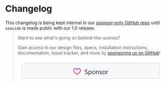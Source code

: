 # Changelog

This changelog is being kept internal in our [sponsor-only GitHub repo](https://github.com/oceanbit/seaside-docs) until `seaside` 
is made public with our 1.0 release.

> Want to see what's going on behind-the-scenes?
>
> Gain access to our design files, specs, installation instructions, documentation, issue tracker,
> and more by [sponsoring us on GitHub](https://github.com/sponsors/crutchcorn)!
> 
> [![Sponsor us on GitHub](./other/sponsor-btn.png)](https://github.com/sponsors/crutchcorn)
